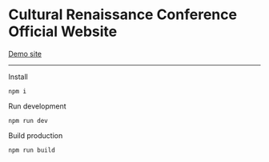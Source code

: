 # Cultural Renaissance Conference Official Website

[Demo site](https://pop0030.github.io/crc-website/index.html#/)

-------------------
Install 
```
npm i 
```

Run development
```
npm run dev
```

Build production
```
npm run build
```
